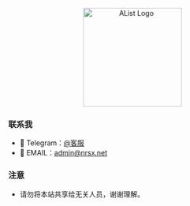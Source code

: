 <p align="center">

   <img src="https://cdn.jsdelivr.net/gh/NRSX/XrayR-V2Board/0220412220046.jpg" alt="AList Logo" width=200/>

</p>

### 联系我

- 👋 Telegram：[@客服](https://t.me/nrsxa "@客服")
- 👀 EMAIL：admin@nrsx.net

### 注意

- 请勿将本站共享给无关人员，谢谢理解。
